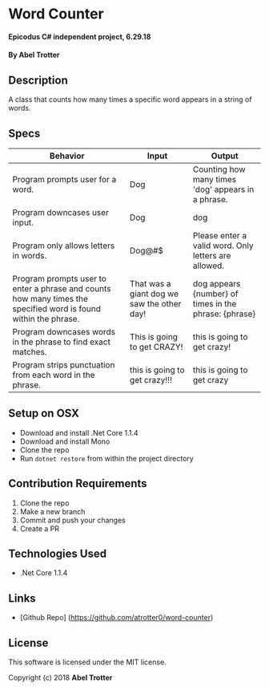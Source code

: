 # Word Counter

#### Epicodus C# independent project, 6.29.18

#### By Abel Trotter

## Description

A class that counts how many times a specific word appears in a string of words. 

## Specs

| Behavior | Input | Output |
|----------|-------|--------|
| Program prompts user for a word. | Dog | Counting how many times 'dog' appears in a phrase. |
| Program downcases user input. | Dog | dog |
| Program only allows letters in words. | Dog@#$ | Please enter a valid word. Only letters are allowed. |
| Program prompts user to enter a phrase and counts how many times the specified word is found within the phrase. | That was a giant dog we saw the other day! | dog appears {number} of times in the phrase: {phrase} |
| Program downcases words in the phrase to find exact matches. | This is going to get CRAZY! | this is going to get crazy! |
| Program strips punctuation from each word in the phrase. | this is going to get crazy!!! | this is going to get crazy |

## Setup on OSX

* Download and install .Net Core 1.1.4
* Download and install Mono
* Clone the repo
* Run `dotnet restore` from within the project directory

## Contribution Requirements

1. Clone the repo
1. Make a new branch
1. Commit and push your changes
1. Create a PR

## Technologies Used

* .Net Core 1.1.4

## Links

* [Github Repo] (https://github.com/atrotter0/word-counter)

## License

This software is licensed under the MIT license.

Copyright (c) 2018 **Abel Trotter**
